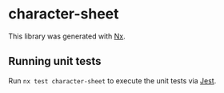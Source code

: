 # character-sheet

This library was generated with [Nx](https://nx.dev).

## Running unit tests

Run `nx test character-sheet` to execute the unit tests via [Jest](https://jestjs.io).
